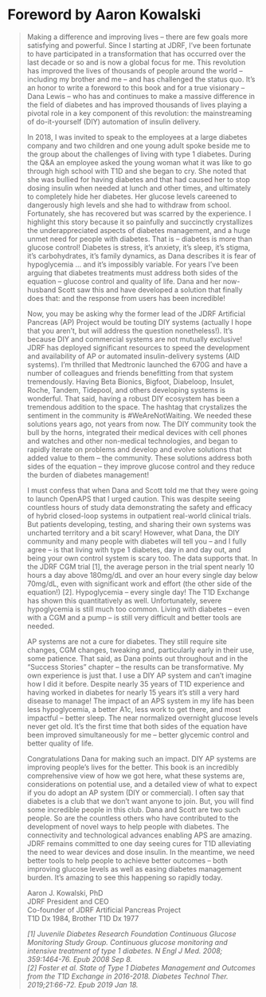 # Foreword by Aaron Kowalski

> Making a difference and improving lives – there are few goals more satisfying and powerful. Since I starting at JDRF, I’ve been fortunate to have participated in a transformation that has occurred over the last decade or so and is now a global focus for me. This revolution has improved the lives of thousands of people around the world – including my brother and me – and has challenged the status quo. It’s an honor to write a foreword to this book and for a true visionary – Dana Lewis – who has and continues to make a massive difference in the field of diabetes and has improved thousands of lives playing a pivotal role in a key component of this revolution: the mainstreaming of do-it-yourself \(DIY\) automation of insulin delivery.  
>   
> In 2018, I was invited to speak to the employees at a large diabetes company and two children and one young adult spoke beside me to the group about the challenges of living with type 1 diabetes. During the Q&A an employee asked the young woman what it was like to go through high school with T1D and she began to cry. She noted that she was bullied for having diabetes and that had caused her to stop dosing insulin when needed at lunch and other times, and ultimately to completely hide her diabetes. Her glucose levels careened to dangerously high levels and she had to withdraw from school. Fortunately, she has recovered but was scarred by the experience. I highlight this story because it so painfully and succinctly crystallizes the underappreciated aspects of diabetes management, and a huge unmet need for people with diabetes. That is – diabetes is more than glucose control! Diabetes is stress, it’s anxiety, it’s sleep, it’s stigma, it’s carbohydrates, it’s family dynamics, as Dana describes it is fear of hypoglycemia … and it’s impossibly variable. For years I’ve been arguing that diabetes treatments must address both sides of the equation – glucose control and quality of life. Dana and her now-husband Scott saw this and have developed a solution that finally does that: and the response from users has been incredible!  
>   
> Now, you may be asking why the former lead of the JDRF Artificial Pancreas \(AP\) Project would be touting DIY systems \(actually I hope that you aren’t, but will address the question nonetheless!\). It’s because DIY and commercial systems are not mutually exclusive!  JDRF has deployed significant resources to speed the development and availability of AP or automated insulin-delivery systems \(AID systems\). I’m thrilled that Medtronic launched the 670G and have a number of colleagues and friends benefitting from that system tremendously. Having Beta Bionics, Bigfoot, Diabeloop, Insulet, Roche, Tandem, Tidepool, and others developing systems is wonderful. That said, having a robust DIY ecosystem has been a tremendous addition to the space. The hashtag that crystalizes the sentiment in the community is \#WeAreNotWaiting. We needed these solutions years ago, not years from now. The DIY community took the bull by the horns, integrated their medical devices with cell phones and watches and other non-medical technologies, and began to rapidly iterate on problems and develop and evolve solutions that added value to them – the community. These solutions address both sides of the equation – they improve glucose control and they reduce the burden of diabetes management!  
>   
> I must confess that when Dana and Scott told me that they were going to launch OpenAPS that I urged caution. This was despite seeing countless hours of study data demonstrating the safety and efficacy of hybrid closed-loop systems in outpatient real-world clinical trials. But patients developing, testing, and sharing their own systems was uncharted territory and a bit scary! However, what Dana, the DIY community and many people with diabetes will tell you – and I fully agree – is that living with type 1 diabetes, day in and day out, and being your own control system is scary too. The data supports that. In the JDRF CGM trial \[1\], the average person in the trial spent nearly 10 hours a day above 180mg/dL and over an hour every single day below 70mg/dL, even with significant work and effort \(the other side of the equation!\) \[2\]. Hypoglycemia – every single day! The T1D Exchange has shown this quantitatively as well. Unfortunately, severe hypoglycemia is still much too common. Living with diabetes – even with a CGM and a pump – is still very difficult and better tools are needed.  
>   
> AP systems are not a cure for diabetes. They still require site changes, CGM changes, tweaking and, particularly early in their use, some patience. That said, as Dana points out throughout and in the “Success Stories” chapter – the results can be transformative. My own experience is just that. I use a DIY AP system and can’t imagine how I did it before. Despite nearly 35 years of T1D experience and having worked in diabetes for nearly 15 years it’s still a very hard disease to manage! The impact of an APS system in my life has been less hypoglycemia, a better A1c, less work to get there, and most impactful – better sleep. The near normalized overnight glucose levels never get old. It’s the first time that both sides of the equation have been improved simultaneously for me – better glycemic control and better quality of life.  
>   
> Congratulations Dana for making such an impact. DIY AP systems are improving people’s lives for the better. This book is an incredibly comprehensive view of how we got here, what these systems are, considerations on potential use, and a detailed view of what to expect if you do adopt an AP system \(DIY or commercial\). I often say that diabetes is a club that we don’t want anyone to join. But, you will find some incredible people in this club. Dana and Scott are two such people. So are the countless others who have contributed to the development of novel ways to help people with diabetes. The connectivity and technological advances enabling APS are amazing. JDRF remains committed to one day seeing cures for T1D alleviating the need to wear devices and dose insulin. In the meantime, we need better tools to help people to achieve better outcomes – both improving glucose levels as well as easing diabetes management burden. It’s amazing to see this happening so rapidly today.  
>   
> Aaron J. Kowalski, PhD  
> JDRF President and CEO  
> Co-founder of JDRF Artificial Pancreas Project  
> T1D Dx 1984, Brother T1D Dx 1977  
>   
>   
> _\[1\] Juvenile Diabetes Research Foundation Continuous Glucose Monitoring Study Group. Continuous glucose monitoring and intensive treatment of type 1 diabetes. N Engl J Med. 2008; 359:1464-76. Epub 2008 Sep 8.  
> \[2\] Foster et al. State of Type 1 Diabetes Management and Outcomes from the T1D Exchange in 2016-2018. Diabetes Technol Ther. 2019;21:66-72. Epub 2019 Jan 18._

